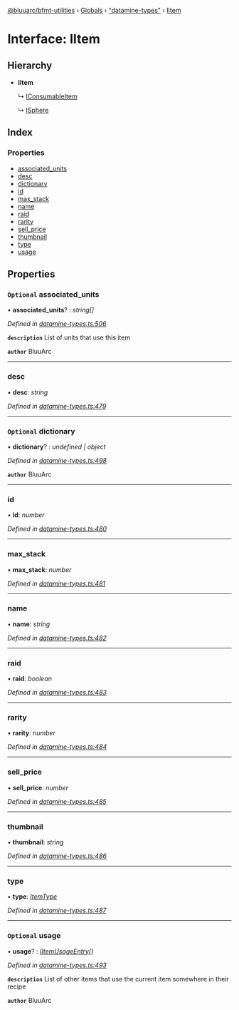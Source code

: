 [@bluuarc/bfmt-utilities](../README.md) › [Globals](../globals.md) › ["datamine-types"](../modules/_datamine_types_.md) › [IItem](_datamine_types_.iitem.md)

# Interface: IItem

## Hierarchy

* **IItem**

  ↳ [IConsumableItem](_datamine_types_.iconsumableitem.md)

  ↳ [ISphere](_datamine_types_.isphere.md)

## Index

### Properties

* [associated_units](_datamine_types_.iitem.md#optional-associated_units)
* [desc](_datamine_types_.iitem.md#desc)
* [dictionary](_datamine_types_.iitem.md#optional-dictionary)
* [id](_datamine_types_.iitem.md#id)
* [max_stack](_datamine_types_.iitem.md#max_stack)
* [name](_datamine_types_.iitem.md#name)
* [raid](_datamine_types_.iitem.md#raid)
* [rarity](_datamine_types_.iitem.md#rarity)
* [sell_price](_datamine_types_.iitem.md#sell_price)
* [thumbnail](_datamine_types_.iitem.md#thumbnail)
* [type](_datamine_types_.iitem.md#type)
* [usage](_datamine_types_.iitem.md#optional-usage)

## Properties

### `Optional` associated_units

• **associated_units**? : *string[]*

*Defined in [datamine-types.ts:506](https://github.com/BluuArc/bfmt-utilities/blob/8c37919/src/datamine-types.ts#L506)*

**`description`** List of units that use this item

**`author`** BluuArc

___

###  desc

• **desc**: *string*

*Defined in [datamine-types.ts:479](https://github.com/BluuArc/bfmt-utilities/blob/8c37919/src/datamine-types.ts#L479)*

___

### `Optional` dictionary

• **dictionary**? : *undefined | object*

*Defined in [datamine-types.ts:498](https://github.com/BluuArc/bfmt-utilities/blob/8c37919/src/datamine-types.ts#L498)*

**`author`** BluuArc

___

###  id

• **id**: *number*

*Defined in [datamine-types.ts:480](https://github.com/BluuArc/bfmt-utilities/blob/8c37919/src/datamine-types.ts#L480)*

___

###  max_stack

• **max_stack**: *number*

*Defined in [datamine-types.ts:481](https://github.com/BluuArc/bfmt-utilities/blob/8c37919/src/datamine-types.ts#L481)*

___

###  name

• **name**: *string*

*Defined in [datamine-types.ts:482](https://github.com/BluuArc/bfmt-utilities/blob/8c37919/src/datamine-types.ts#L482)*

___

###  raid

• **raid**: *boolean*

*Defined in [datamine-types.ts:483](https://github.com/BluuArc/bfmt-utilities/blob/8c37919/src/datamine-types.ts#L483)*

___

###  rarity

• **rarity**: *number*

*Defined in [datamine-types.ts:484](https://github.com/BluuArc/bfmt-utilities/blob/8c37919/src/datamine-types.ts#L484)*

___

###  sell_price

• **sell_price**: *number*

*Defined in [datamine-types.ts:485](https://github.com/BluuArc/bfmt-utilities/blob/8c37919/src/datamine-types.ts#L485)*

___

###  thumbnail

• **thumbnail**: *string*

*Defined in [datamine-types.ts:486](https://github.com/BluuArc/bfmt-utilities/blob/8c37919/src/datamine-types.ts#L486)*

___

###  type

• **type**: *[ItemType](../enums/_datamine_types_.itemtype.md)*

*Defined in [datamine-types.ts:487](https://github.com/BluuArc/bfmt-utilities/blob/8c37919/src/datamine-types.ts#L487)*

___

### `Optional` usage

• **usage**? : *[IItemUsageEntry](_datamine_types_.iitemusageentry.md)[]*

*Defined in [datamine-types.ts:493](https://github.com/BluuArc/bfmt-utilities/blob/8c37919/src/datamine-types.ts#L493)*

**`description`** List of other items that use the current item somewhere in their recipe

**`author`** BluuArc
